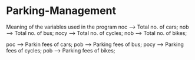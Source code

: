 # Parking-Management

Meaning of the variables used in the program
noc  --> Total no. of cars;
nob  --> Total no. of bus;
nocy --> Total no. of cycles;
nob  --> Total no. of bikes;

poc  --> Parkin fees of cars;
pob  --> Parking fees of bus;
pocy --> Parking fees of cycles;
pob  --> Parking fees of bikes;
